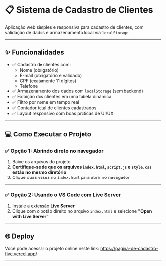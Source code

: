 # 📋 Sistema de Cadastro de Clientes

Aplicação web simples e responsiva para cadastro de clientes, com validação de dados e armazenamento local via `localStorage`.

---

## ✨ Funcionalidades

- ✅ Cadastro de clientes com:
  - Nome (obrigatório)
  - E-mail (obrigatório e validado)
  - CPF (exatamente 11 dígitos)
  - Telefone
- ✅ Armazenamento dos dados com `localStorage` (sem backend)
- ✅ Exibição dos clientes em uma tabela dinâmica
- ✅ Filtro por nome em tempo real
- ✅ Contador total de clientes cadastrados
- ✅ Layout responsivo com boas práticas de UI/UX

---

## 💻 Como Executar o Projeto

### ✅ Opção 1: Abrindo direto no navegador

1. Baixe os arquivos do projeto
2. **Certifique-se de que os arquivos `index.html`, `script.js` e `style.css` estão no mesmo diretório**
3. Clique duas vezes no `index.html` para abrir no navegador

---

### ✅ Opção 2: Usando o VS Code com Live Server

1. Instale a extensão **Live Server**
2. Clique com o botão direito no arquivo `index.html` e selecione **"Open with Live Server"**

---

## 🌐 Deploy

Você pode acessar o projeto online neste link: 
https://pagina-de-cadastro-five.vercel.app/

---


